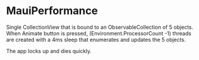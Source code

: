 # MauiPerformance

Single CollectionView that is bound to an ObservableCollection of 5 objects.  When Animate button is pressed, (Environment.ProcessorCount -1)
threads are created with a 4ms sleep that enumerates and updates the 5 objects.

The app locks up and dies quickly.
